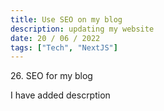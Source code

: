 ```yaml
---
title: Use SEO on my blog
description: updating my website
date: 20 / 06 / 2022
tags: ["Tech", "NextJS"]
---
```


<p>26. SEO for my blog</p>

<p> 
I have added descrption
</p>
<img src="/Blog/20220620-1.png" alt="">
<img src="/Blog/20220620-2.png" alt="">